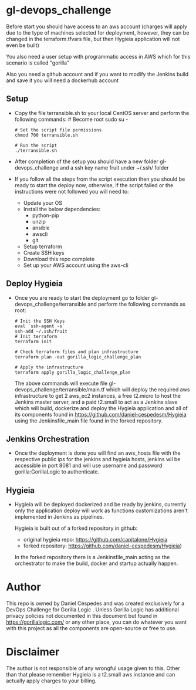 # gl-devops_challenge
Before start you should have access to an aws account (charges will apply due to the type of machines selected for deployment, however, they can be changed in the terraform.tfvars file, but then Hygieia application will not even be built)

You also need a user setup with programmatic access in AWS which for this scenario is called "gorilla"

Also you need a github account and if you want to modify the Jenkins build and save it you will need a dockerhub account
## Setup
- Copy the file terransible.sh to your local CentOS server and perform the following commands:
      # Become root
      sudo su -

      # Set the script file permissions
      chmod 700 terransible.sh

      # Run the script
      ./terransible.sh

- After completion of the setup you should have a new folder gl-devops_challenge and a ssh key name fruit under ~/.ssh/ folder
- If you follow all the steps from the script execution then you should be ready to start the deploy now, otherwise, if the script failed or the instructions were not followed you will need to:
  - Update your OS
  - Install the below dependencies:
    - python-pip
    - unzip
    - ansible
    - awscli
    - git
  - Setup terraform
  - Create SSH keys
  - Download this repo complete
  - Set up your AWS account using the aws-cli

## Deploy Hygieia
- Once you are ready to start the deployment go to folder gl-devops_challenge/terransible and perform the following commands as root:

      # Init the SSH Keys
      eval `ssh-agent -s`
      ssh-add ~/.ssh/fruit
      # Init terraform
      terraform init

      # Check terraform files and plan infrastructure
      terraform plan -out gorilla_logic_challenge_plan

      # Apply the infrastructure
      terraform apply gorilla_logic_challenge_plan

    The above commands will execute file gl-devops_challenge/terransible/main.tf which will deploy the required aws infrastructure to get 2 aws_ec2 instances, a free t2.micro to host the Jenkins master server, and a paid t2.small to act as a Jenkins slave which will build, dockerize and deploy the Hygieia application and all of its components found in https://github.com/daniel-cespedesm/Hygieia using the Jenkinsfile_main file found in the forked repository.

## Jenkins Orchestration
- Once the deployment is done you will find an aws_hosts file with the respective public ips for the jenkins and hygieia hosts, jenkins wil be accessible in port 8081 and will use username and password gorilla:GorillaLogic to authenticate.

## Hygieia
- Hygieia will be deployed dockerized and be ready by jenkins, currently only the application deploy will work as functions customizations aren't implemented in Jenkins as pipelines.

  Hygieia is built out of a forked repository in github:
    - original hygieia repo: https://github.com/capitalone/Hygieia
    - forked repository: https://github.com/daniel-cespedesm/Hygieia)

  In the forked repository there is a Jenkinsfile_main acting as the orchestrator to make the build, docker and startup actually happen.

# Author
This repo is owned by Daniel Céspedes and was created exclusively for a DevOps Challenge for Gorilla Logic . Unless Gorilla Logic has additional privacy policies not documented in this document but found in https://gorillalogic.com/ or any other place, you can do whatever you want with this project as all the components are open-source or free to use.

# Disclaimer
The author is not responsible of any wrongful usage given to this. Other than that please remember Hygieia is a t2.small aws instance and can actually apply charges to your billing.
